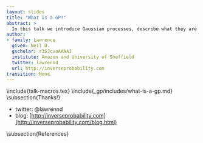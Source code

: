 ```yaml
---
layout: slides
title: "What is a GP?"
abstract: >
  In this talk we introduce Gaussian processes, describe what they are and what they are good for.
author:
- family: Lawrence
  given: Neil D.
  gscholar: r3SJcvoAAAAJ
  institute: Amazon and University of Sheffield
  twitter: lawrennd
  url: http://inverseprobability.com
transition: None
---
```


\include{talk-macros.tex}
\include{_gp/includes/what-is-a-gp.md}
\subsection{Thanks!}

* twitter: \@lawrennd
* blog: [http://inverseprobability.com](http://inverseprobability.com/blog.html)

\subsection{References}


